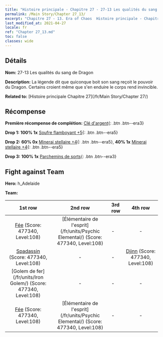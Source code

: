 ```yaml
---
title: "Histoire principale - Chapitre 27 - 27-13 Les qualités du sang de Dragon"
permalink: /Main Story/Chapter 27_13/
excerpt: "Chapitre 27 - 13. Era of Chaos  Histoire principale - Chapitre 27_13. 27-13 Les qualités du sang de Dragon"
last_modified_at: 2021-04-27
locale: fr
ref: "Chapter 27_13.md"
toc: false
classes: wide
---
```


## Détails

 **Nom:** 27-13 Les qualités du sang de Dragon

 **Description:** La légende dit que quiconque boit son sang reçoit le pouvoir du Dragon. Certains croient même que s'en enduire le corps rend invincible.

 **Related to:** [Histoire principale Chapitre 27](/fr/Main Story/Chapter 27/)

## Récompense

 **Première récompense de complétion:** [Clé d'argent](/ItemsFR/con_693/){: .btn .btn--era3}

 **Drop 1:** **100% 1x** [Soufre flamboyant +5](/ItemsFR/mat_99/){: .btn .btn--era5}

 **Drop 2:** **60% 0x** [Minerai stellaire +4](/ItemsFR/mat_89/){: .btn .btn--era5}, **40% 1x** [Minerai stellaire +4](/ItemsFR/mat_89/){: .btn .btn--era5}

 **Drop 3:** **100% 1x** [Parchemins de sorts](/ItemsFR/con_694/){: .btn .btn--era3}


## Fight against Team
 **Hero:** h_Adelaide

 **Team:**


  | 1st row | 2nd row | 3rd row | 4th row |
  |:----:|:----:|:----|:----:|
  | [Fée](/fr/units/Sprite/) (Score: 477340, Level:108)  | [Élémentaire de l'esprit](/fr/units/Psychic Elemental/) (Score: 477340, Level:108)  | - | - |
  | [Spadassin](/fr/units/Swordsman/) (Score: 477340, Level:108)  | - | - | [Djinn](/fr/units/Genie/) (Score: 477340, Level:108)  |
  | [Golem de fer](/fr/units/Iron Golem/) (Score: 477340, Level:108)  | - | - | - |
  | [Fée](/fr/units/Sprite/) (Score: 477340, Level:108)  | [Élémentaire de l'esprit](/fr/units/Psychic Elemental/) (Score: 477340, Level:108)  | - | - |


